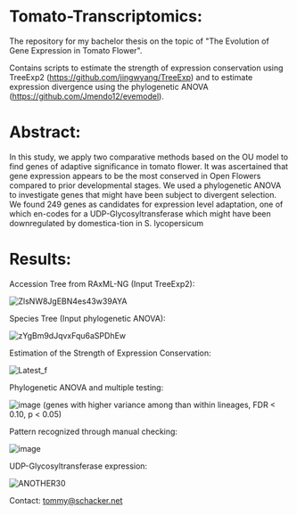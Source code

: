 # Tomato-Transcriptomics: 
The  repository for my bachelor thesis on the topic of "The Evolution of Gene Expression in Tomato Flower".

Contains scripts to estimate the strength of expression conservation using TreeExp2 (https://github.com/jingwyang/TreeExp) and to estimate expression divergence using the phylogenetic ANOVA (https://github.com/Jmendo12/evemodel). 

# Abstract: 
In this study, we apply two comparative methods based on the OU model to find genes of adaptive significance in tomato flower. It was ascertained that gene expression appears to be the most conserved in Open Flowers compared to prior developmental stages. We used a phylogenetic ANOVA to investigate genes that might have been subject to divergent selection. We found 249 genes as candidates for expression level adaptation, one of which en-codes for a UDP-Glycosyltransferase which might have been downregulated by domestica-tion in S. lycopersicum

# Results: 
Accession Tree from RAxML-NG (Input TreeExp2):

![ZlsNW8JgEBN4es43w39AYA](https://user-images.githubusercontent.com/77416397/115562054-6b20ee80-a2b6-11eb-9d4d-c61e7f201eef.png)


Species Tree (Input phylogenetic ANOVA): 

![zYgBm9dJqvxFqu6aSPDhEw](https://user-images.githubusercontent.com/77416397/115561788-314fe800-a2b6-11eb-9768-7cdbdeff291f.png)


Estimation of the Strength of Expression Conservation: 

![Latest_f](https://user-images.githubusercontent.com/77416397/115562342-ad4a3000-a2b6-11eb-872e-5981dd3f5a91.png)


Phylogenetic ANOVA and multiple testing: 

![image](https://user-images.githubusercontent.com/77416397/115563378-c1daf800-a2b7-11eb-8358-e6c0c292d7cd.png)
(genes with higher variance among than within lineages, FDR < 0.10, p <  0.05)


Pattern recognized through manual checking: 

![image](https://user-images.githubusercontent.com/77416397/115562894-3b261b00-a2b7-11eb-81d1-4662ad18e9de.png)


UDP-Glycosyltransferase expression: 

![ANOTHER30](https://user-images.githubusercontent.com/77416397/115562986-58f38000-a2b7-11eb-8b82-5157a9dfd843.png)

Contact: tommy@schacker.net


